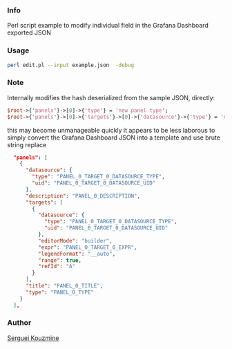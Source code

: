 ### Info
Perl script example to modify individual field in the Grafana Dashboard exported JSON

### Usage

```sh
perl edit.pl --input example.json  -debug
```
### Note

Internally modifies the hash deserialized from the sample JSON, directly:
```perl
$root->{'panels'}->[0]->{'type'} = 'new panel type';
$root->{'panels'}->[0]->{'targets'}->[0]->{'datasource'}->{'type'} = 'new datasource type';
```
this may become unmanageable quickly
it appears to be less laborous to simply convert the Grafana Dashboard JSON into a template and use brute string replace
```json
  "panels": [
    {
      "datasource": {
        "type": "PANEL_0_TARGET_0_DATASOURCE_TYPE",
        "uid": "PANEL_0_TARGET_0_DATASOURCE_UID"
      },
      "description": "PANEL_0_DESCRIPTION",
      "targets": [
        {
          "datasource": {
            "type": "PANEL_0_TARGET_0_DATASOURCE_TYPE",
            "uid": "PANEL_0_TARGET_0_DATASOURCE_UID"
          },
          "editorMode": "builder",
          "expr": "PANEL_O_TARGET_0_EXPR",
          "legendFormat": "__auto",
          "range": true,
          "refId": "A"
        }
      ],
      "title": "PANEL_0_TITLE",
      "type": "PANEL_0_TYPE"
    }
  ],
```

### Author
[Serguei Kouzmine](kouzmine_serguei@yahoo.com)


